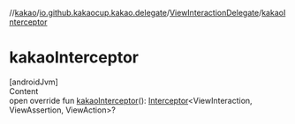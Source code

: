 //[kakao](../../../index.md)/[io.github.kakaocup.kakao.delegate](../index.md)/[ViewInteractionDelegate](index.md)/[kakaoInterceptor](kakao-interceptor.md)



# kakaoInterceptor  
[androidJvm]  
Content  
open override fun [kakaoInterceptor](kakao-interceptor.md)(): [Interceptor](../../io.github.kakaocup.kakao.intercept/-interceptor/index.md)<ViewInteraction, ViewAssertion, ViewAction>?  



